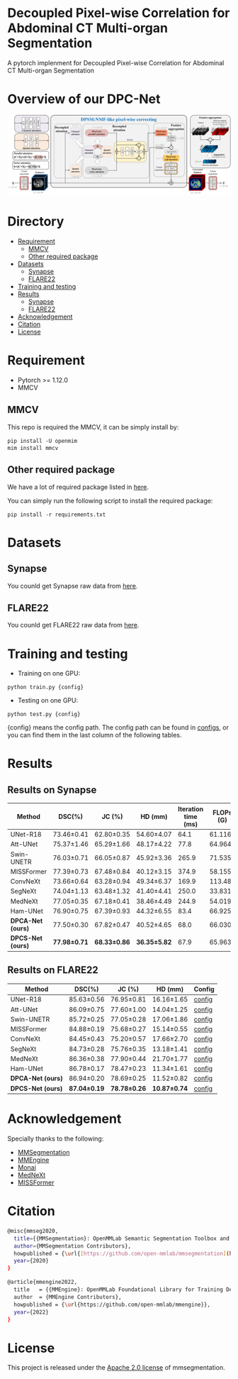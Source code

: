 # Decoupled Pixel-wise Correlation for Abdominal CT Multi-organ Segmentation

A pytorch implenment for Decoupled Pixel-wise Correlation for Abdominal CT Multi-organ Segmentation

# Overview of our DPC-Net

![DPC-Net](overview.png)

# Directory

- [Requirement](#requirement)
  - [MMCV](#mmcv)
  - [Other required package](#other-required-package)
- [Datasets](#datasets)
  - [Synapse](#synapse)
  - [FLARE22](#flare22)
- [Training and testing](#training-and-testing)
- [Results](#results)
    - [Synapse](#results-on-synapse)
    - [FLARE22](#results-on-flare22)
- [Acknowledgement](#acknowledgement)
- [Citation](#citation)
- [License](#license)

# Requirement
- Pytorch >= 1.12.0
- MMCV
## MMCV
This repo is required the MMCV, it can be simply install by:

```pycon
pip install -U openmim
mim install mmcv
```

## Other required package
We have a lot of required package listed in [here](requirements.txt).

You can simply run the following script to install the required package:

```pycon
pip install -r requirements.txt
```

# Datasets

## Synapse

You counld get Synapse raw data from [here](https://www.synapse.org/#!Synapse:syn3193805/wiki/217752 "https://www.synapse.org/#!Synapse:syn3193805/wiki/217752").

## FLARE22
You counld get FLARE22 raw data from [here](https://flare22.grand-challenge.org).

# Training and testing

-   Training on one GPU:

```pycon
python train.py {config}
```

-   Testing on one GPU:

```pycon
python test.py {config}
```
{config} means the config path. The config path can be found in [configs](new_configs "new_configs"),
or you can find them in the last column of the following tables.
# Results

## Results on Synapse

| Method              | DSC(%)         | JC (%)         | HD (mm)        | Iteration time (ms) | FLOPs&#xA;&#xA;(G) | Params&#xA;&#xA;(M) | Config |
| ------------------- | -------------- | -------------- | -------------- | ----------------------- | ------------------ | ------------------- | ------ |
| UNet-R18            | 73.46±0.41     | 62.80±0.35     | 54.60±4.07     | 64.1                    | 61.116             | 13.694              | [config](new_configs/unet/unet_r18v1c_d8_40k_synapse.py)      |
| Att-UNet            | 75.37±1.46     | 65.29±1.66     | 48.17±4.22     | 77.8                    | 64.964             | 15.076              | [config](new_configs/attn_unet/attn_ma_unet_r18v1c_synapse_40k.py)|
| Swin-UNETR          | 76.03±0.71     | 66.05±0.87     | 45.92±3.36     | 265.9                   | 71.535             | 25.138              | [config](new_configs/medical_seg/swin_unetr_base_40k_synapse.py)      |
| MISSFormer          | 77.39±0.73     | 67.48±0.84     | 40.12±3.15     | 374.9                   | 58.155             | 42.463              | [config](new_configs/medical_seg/missformer_40k_synapse.py)      |
| ConvNeXt            | 73.66±0.64     | 63.28±0.94     | 49.34±6.37     | 169.9                   | 113.486            | 98.145              | [config](new_configs/convnext/nopretrained_unet_conv_next_b_synapse_40k.py)      |
| SegNeXt             | 74.04±1.13     | 63.48±1.32     | 41.40±4.41     | 250.0                   | 33.831             | 28.854              | [config](new_configs/segnext/nopretrain_unet_segnext_b_40k_synapse.py)      |
| MedNeXt             | 77.05±0.35     | 67.18±0.41     | 38.46±4.49     | 244.9                   | 54.019             | 10.448              | [config](new_configs/medical_seg/mednext_40k_synapse.py)      |
| Ham-UNet            | 76.90±0.75     | 67.39±0.93     | 44.32±6.55     | 83.4                    | 66.925             | 14.908              | [config](new_configs/hamnet/unet_r18v1c_hamnet_40k_synapse.py)      |
| **DPCA-Net (ours)** | 77.50±0.30     | 67.82±0.47     | 40.52±4.65     | 68.0                    | 66.030             | 14.974              | [config](new_configs/dsnet/unet_r18v1c_dsnet_v14_dam_40k_synapse.py)      |
| **DPCS-Net (ours)** | **77.98±0.71** | **68.33±0.86** | **36.35±5.82** | 67.9                    | 65.963             | 14.991              | [config](new_configs/dsnet/unet_r18v1c_dsnet_v14_40k_synapse.py)      |

## Results on FLARE22

| Method              | DSC(%)         | JC (%)         | HD (mm)        | Config |
| ------------------- | -------------- | -------------- | -------------- | ------ |
| UNet-R18            | 85.63±0.56     | 76.95±0.81     | 16.16±1.65     | [config](new_configs/unet/unet_r18v1c_d8_40k_flare22.py)      |
| Att-UNet            | 86.09±0.75     | 77.60±1.00     | 14.04±1.25     | [config](new_configs/attn_unet/attn_ma_unet_r18v1c_flare22_40k.py)      |
| Swin-UNETR          | 85.72±0.25     | 77.05±0.28     | 17.06±1.86     | [config](new_configs/medical_seg/swin_unetr_base_40k_flare22.py)      |
| MISSFormer          | 84.88±0.19     | 75.68±0.27     | 15.14±0.55     | [config](new_configs/medical_seg/missformer_40k_flare22.py)      |
| ConvNeXt            | 84.45±0.43     | 75.20±0.57     | 17.66±2.70     | [config](new_configs/convnext/nopretrained_unet_conv_next_b_flare22_40k.py)      |
| SegNeXt             | 84.73±0.28     | 75.76±0.35     | 13.18±1.41     | [config](new_configs/segnext/nopretrain_unet_segnext_b_40k_flare22.py)      |
| MedNeXt             | 86.36±0.38     | 77.90±0.44     | 21.70±1.77     | [config](new_configs/medical_seg/mednext_40k_flare22.py)      |
| Ham-UNet            | 86.78±0.17     | 78.47±0.23     | 11.34±1.61     | [config](new_configs/hamnet/unet_r18v1c_hamnet_40k_flare22.py)      |
| **DPCA-Net (ours)** | 86.94±0.20     | 78.69±0.25     | 11.52±0.82     | [config](new_configs/dsnet/unet_r18v1c_dsnet_v14_dam_40k_flare22.py)      |
| **DPCS-Net (ours)** | **87.04±0.19** | **78.78±0.26** | **10.87±0.74** | [config](new_configs/dsnet/unet_r18v1c_dsnet_v14_40k_synapse.py)      |

# Acknowledgement

Specially thanks to the following: 
- [MMSegmentation](https://github.com/open-mmlab/mmsegmentation "MMSegmentation")
- [MMEngine](https://github.com/open-mmlab/mmengine "MMEngine")
- [Monai](https://github.com/Project-MONAI)
- [MedNeXt](https://github.com/MIC-DKFZ/MedNeXt)
- [MISSFormer](https://github.com/ZhifangDeng/MISSFormer/tree/main)

# Citation

```bash
@misc{mmseg2020,
  title={{MMSegmentation}: OpenMMLab Semantic Segmentation Toolbox and Benchmark},
  author={MMSegmentation Contributors},
  howpublished = {\url{[https://github.com/open-mmlab/mmsegmentation](https://github.com/open-mmlab/mmsegmentation)}},
  year={2020}
}
```

```bash
@article{mmengine2022,
  title   = {{MMEngine}: OpenMMLab Foundational Library for Training Deep Learning Models},
  author  = {MMEngine Contributors},
  howpublished = {\url{https://github.com/open-mmlab/mmengine}},
  year={2022}
}
```

# License

This project is released under the [Apache 2.0 license](https://github.com/open-mmlab/mmsegmentation/blob/main/LICENSE "Apache 2.0 license") of mmsegmentation.

